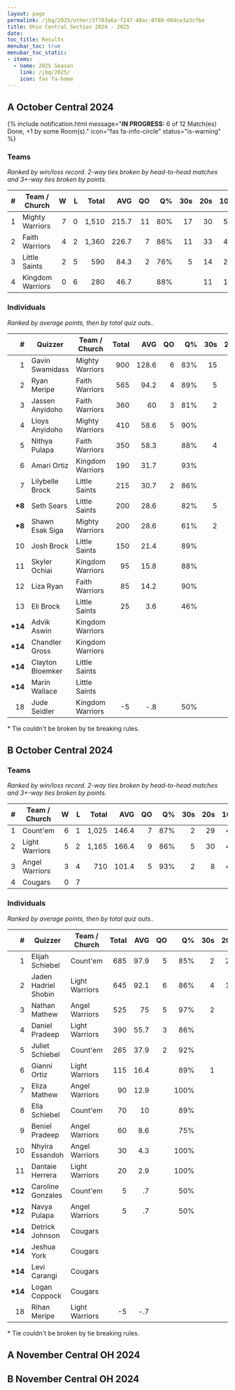 ```yaml
---
layout: page
permalink: /jbq/2025/other/3f783a6a-f247-48ac-0f88-08dce3a3cfba
title: Ohio Central Section 2024 - 2025
date: 
toc_title: Results
menubar_toc: true
menubar_toc_static:
- items:
  - name: 2025 Season
    link: /jbq/2025/
    icon: fas fa-home
---
```



## A October Central 2024

{% include notification.html
   message="<b>IN PROGRESS:</b> 6 of 12 Match(es) Done, +1 by some Room(s)."
   icon="fas fa-info-circle"
   status="is-warning" %}


### Teams

*Ranked by win/loss record. 2-way ties broken by head-to-head matches and 3+-way ties broken by points.*

| # | Team / Church | W | L | Total | AVG | QO | Q% | 30s | 20s | 10s |
|--:|---|--:|--:|--:|--:|--:|--:|--:|--:|--:|
| 1 | Mighty Warriors | 7 | 0 | 1,510 | 215.7 | 11 | 80% | 17 | 30 | 50 |
| 2 | Faith Warriors | 4 | 2 | 1,360 | 226.7 | 7 | 86% | 11 | 33 | 42 |
| 3 | Little Saints | 2 | 5 | 590 | 84.3 | 2 | 76% | 5 | 14 | 23 |
| 4 | Kingdom Warriors | 0 | 6 | 280 | 46.7 |  | 88% |  | 11 | 10 |

### Individuals

*Ranked by average points, then by total quiz outs..*

| # | Quizzer | Team / Church | Total | AVG | QO | Q% | 30s | 20s | 10s |
|--:|---|---|--:|--:|--:|--:|--:|--:|--:|
| 1 | Gavin Swamidass | Mighty Warriors | 900 | 128.6 | 6 | 83% | 15 | 23 | 2 |
| 2 | Ryan Meripe | Faith Warriors | 565 | 94.2 | 4 | 89% | 5 | 16 | 10 |
| 3 | Jassen Anyidoho | Faith Warriors | 360 | 60 | 3 | 81% | 2 | 9 | 14 |
| 4 | Lloys Anyidoho | Mighty Warriors | 410 | 58.6 | 5 | 90% |  | 1 | 36 |
| 5 | Nithya Pulapa | Faith Warriors | 350 | 58.3 |  | 88% | 4 | 8 | 9 |
| 6 | Amari Ortiz | Kingdom Warriors | 190 | 31.7 |  | 93% |  | 7 | 6 |
| 7 | Lilybelle Brock | Little Saints | 215 | 30.7 | 2 | 86% |  | 2 | 17 |
| **\*8** | Seth Sears | Little Saints | 200 | 28.6 |  | 82% | 5 | 4 |  |
| **\*8** | Shawn Esak Siga | Mighty Warriors | 200 | 28.6 |  | 61% | 2 | 6 | 12 |
| 10 | Josh Brock | Little Saints | 150 | 21.4 |  | 89% |  | 8 |  |
| 11 | Skyler Ochiai | Kingdom Warriors | 95 | 15.8 |  | 88% |  | 4 | 3 |
| 12 | Liza Ryan | Faith Warriors | 85 | 14.2 |  | 90% |  |  | 9 |
| 13 | Eli Brock | Little Saints | 25 | 3.6 |  | 46% |  |  | 6 |
| **\*14** | Advik Aswin | Kingdom Warriors |  |  |  |  |  |  |  |
| **\*14** | Chandler Gross | Kingdom Warriors |  |  |  |  |  |  |  |
| **\*14** | Clayton Bloemker | Little Saints |  |  |  |  |  |  |  |
| **\*14** | Marin Wallace | Little Saints |  |  |  |  |  |  |  |
| 18 | Jude Seidler | Kingdom Warriors | -5 | -.8 |  | 50% |  |  | 1 |

\* Tie couldn't be broken by tie breaking rules.

## B October Central 2024

### Teams

*Ranked by win/loss record. 2-way ties broken by head-to-head matches and 3+-way ties broken by points.*

| # | Team / Church | W | L | Total | AVG | QO | Q% | 30s | 20s | 10s |
|--:|---|--:|--:|--:|--:|--:|--:|--:|--:|--:|
| 1 | Count'em | 6 | 1 | 1,025 | 146.4 | 7 | 87% | 2 | 29 | 41 |
| 2 | Light Warriors | 5 | 2 | 1,165 | 166.4 | 9 | 86% | 5 | 30 | 44 |
| 3 | Angel Warriors | 3 | 4 | 710 | 101.4 | 5 | 93% | 2 | 8 | 46 |
| 4 | Cougars | 0 | 7 |  |  |  |  |  |  |  |

### Individuals

*Ranked by average points, then by total quiz outs..*

| # | Quizzer | Team / Church | Total | AVG | QO | Q% | 30s | 20s | 10s |
|--:|---|---|--:|--:|--:|--:|--:|--:|--:|
| 1 | Elijah Schiebel | Count'em | 685 | 97.9 | 5 | 85% | 2 | 26 | 12 |
| 2 | Jaden Hadriel Shobin | Light Warriors | 645 | 92.1 | 6 | 86% | 4 | 19 | 14 |
| 3 | Nathan Mathew | Angel Warriors | 525 | 75 | 5 | 97% | 2 | 6 | 30 |
| 4 | Daniel Pradeep | Light Warriors | 390 | 55.7 | 3 | 86% |  | 9 | 23 |
| 5 | Juliet Schiebel | Count'em | 265 | 37.9 | 2 | 92% |  | 3 | 20 |
| 6 | Gianni Ortiz | Light Warriors | 115 | 16.4 |  | 89% | 1 | 2 | 5 |
| 7 | Eliza Mathew | Angel Warriors | 90 | 12.9 |  | 100% |  | 1 | 7 |
| 8 | Ella Schiebel | Count'em | 70 | 10 |  | 89% |  |  | 8 |
| 9 | Beniel Pradeep | Angel Warriors | 60 | 8.6 |  | 75% |  | 1 | 5 |
| 10 | Nhyira Essandoh | Angel Warriors | 30 | 4.3 |  | 100% |  |  | 3 |
| 11 | Dantaie Herrera | Light Warriors | 20 | 2.9 |  | 100% |  |  | 2 |
| **\*12** | Caroline Gonzales | Count'em | 5 | .7 |  | 50% |  |  | 1 |
| **\*12** | Navya Pulapa | Angel Warriors | 5 | .7 |  | 50% |  |  | 1 |
| **\*14** | Detrick Johnson | Cougars |  |  |  |  |  |  |  |
| **\*14** | Jeshua York | Cougars |  |  |  |  |  |  |  |
| **\*14** | Levi Carangi | Cougars |  |  |  |  |  |  |  |
| **\*14** | Logan Coppock | Cougars |  |  |  |  |  |  |  |
| 18 | Rihan Meripe | Light Warriors | -5 | -.7 |  |  |  |  |  |

\* Tie couldn't be broken by tie breaking rules.

## A November Central OH 2024

## B November Central OH 2024

